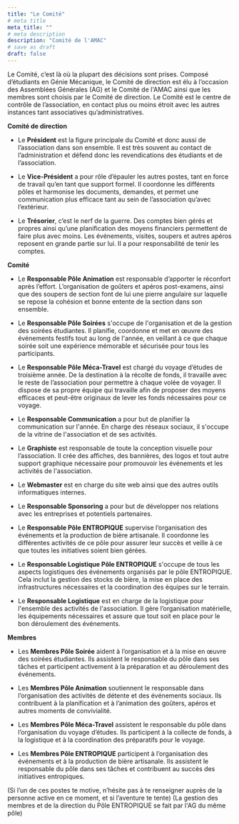 ```yaml
---
title: "Le Comité"
# meta title
meta_title: ""
# meta description
description: "Comité de l'AMAC"
# save as draft
draft: false    
---
```


Le Comité, c’est là où la plupart des décisions sont prises. Composé d’étudiants en Génie Mécanique, le Comité de direction est élu à l’occasion des Assemblées Générales (AG) et le Comité de l'AMAC ainsi que les membres sont choisis par le Comité de direction. Le Comité est le centre de contrôle de l’association, en contact plus ou moins étroit avec les autres instances tant associatives qu’administratives.

**Comité de direction**

- Le **Président** est la figure principale du Comité et donc aussi de l’association dans son ensemble. Il est très souvent au contact de l’administration et défend donc les revendications des étudiants et de l’association.

- Le **Vice-Président** a pour rôle d’épauler les autres postes, tant en force de travail qu’en tant que support formel. Il coordonne les différents pôles et harmonise les documents, demandes, et permet une communication plus efficace tant au sein de l’association qu’avec l’extérieur.

- Le **Trésorier**, c’est le nerf de la guerre. Des comptes bien gérés et propres ainsi qu’une planification des moyens financiers permettent de faire plus avec moins. Les événements, visites, soupers et autres apéros reposent en grande partie sur lui. Il a pour responsabilité de tenir les comptes.

**Comité**

- Le **Responsable Pôle Animation** est responsable d’apporter le réconfort après l’effort. L’organisation de goûters et apéros post-examens, ainsi que des soupers de section font de lui une pierre angulaire sur laquelle se repose la cohésion et bonne entente de la section dans son ensemble.

- Le **Responsable Pôle Soirées** s'occupe de l'organisation et de la gestion des soirées étudiantes. Il planifie, coordonne et met en œuvre des événements festifs tout au long de l'année, en veillant à ce que chaque soirée soit une expérience mémorable et sécurisée pour tous les participants.

- Le **Responsable Pôle Méca-Travel** est chargé du voyage d’études de troisième année. De la destination à la récolte de fonds, il travaille avec le reste de l’association pour permettre à chaque volée de voyager. Il dispose de sa propre équipe qui travaille afin de proposer des moyens efficaces et peut-être originaux de lever les fonds nécessaires pour ce voyage.

- Le **Responsable Communication** a pour but de planifier la communication sur l'année. En charge des réseaux sociaux, il s'occupe de la vitrine de l'association et de ses activités.

- Le **Graphiste** est responsable de toute la conception visuelle pour l’association. Il crée des affiches, des bannières, des logos et tout autre support graphique nécessaire pour promouvoir les événements et les activités de l'association.
  
- Le **Webmaster** est en charge du site web ainsi que des autres outils informatiques internes.

- Le **Responsable Sponsoring** a pour but de développer nos relations avec les entreprises et potentiels partenaires.
  
- Le **Responsable Pôle ENTROPIQUE** supervise l’organisation des événements et la production de bière artisanale. Il coordonne les différentes activités de ce pôle pour assurer leur succès et veille à ce que toutes les initiatives soient bien gérées.
  
- Le **Responsable Logistique Pôle ENTROPIQUE** s'occupe de tous les aspects logistiques des événements organisés par le pôle ENTROPIQUE. Cela inclut la gestion des stocks de bière, la mise en place des infrastructures nécessaires et la coordination des équipes sur le terrain.

- Le **Responsable Logistique** est en charge de la logistique pour l'ensemble des activités de l'association. Il gère l’organisation matérielle, les équipements nécessaires et assure que tout soit en place pour le bon déroulement des événements.

**Membres**

- Les **Membres Pôle Soirée** aident à l’organisation et à la mise en œuvre des soirées étudiantes. Ils assistent le responsable du pôle dans ses tâches et participent activement à la préparation et au déroulement des événements.

- Les **Membres Pôle Animation** soutiennent le responsable dans l’organisation des activités de détente et des événements sociaux. Ils contribuent à la planification et à l’animation des goûters, apéros et autres moments de convivialité.

- Les **Membres Pôle Méca-Travel** assistent le responsable du pôle dans l’organisation du voyage d’études. Ils participent à la collecte de fonds, à la logistique et à la coordination des préparatifs pour le voyage.

- Les **Membres Pôle ENTROPIQUE** participent à l’organisation des événements et à la production de bière artisanale. Ils assistent le responsable du pôle dans ses tâches et contribuent au succès des initiatives entropiques.


(Si l’un de ces postes te motive, n’hésite pas à te renseigner auprès de la personne active en ce moment, et si l’aventure te tente)
(La gestion des membres et de la direction du Pôle ENTROPIQUE se fait par l'AG du même pôle)
